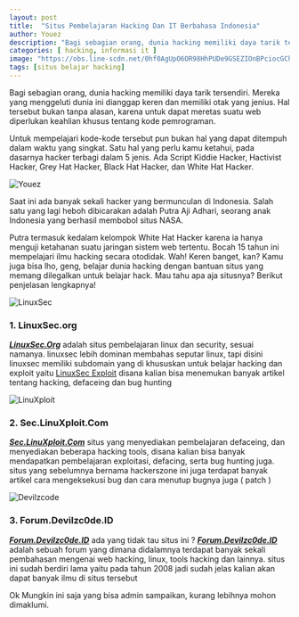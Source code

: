 ```yaml
---
layout: post
title:  "Situs Pembelajaran Hacking Dan IT Berbahasa Indonesia"
author: Youez
description: "Bagi sebagian orang, dunia hacking memiliki daya tarik tersendiri. Mereka yang menggeluti dunia ini dianggap keren dan memiliki otak yang jenius."
categories: [ hacking, informasi it ]
image: "https://obs.line-scdn.net/0hf0AgUpO6OR98HhPUDe9GSEZIOnBPciocGChoASxwZysDfixPEihxcV8cbyxReX5BEix2fVgaIi5ZencZQnBx/w644"
tags: [situs belajar hacking]
---
```


Bagi sebagian orang, dunia hacking memiliki daya tarik tersendiri. Mereka yang menggeluti dunia ini dianggap keren dan memiliki otak yang jenius.
Hal tersebut bukan tanpa alasan, karena untuk dapat meretas suatu web diperlukan keahlian khusus tentang kode pemrograman.

Untuk mempelajari kode-kode tersebut pun bukan hal yang dapat ditempuh dalam waktu yang singkat.
Satu hal yang perlu kamu ketahui, pada dasarnya hacker terbagi dalam 5 jenis.
Ada Script Kiddie Hacker, Hactivist Hacker, Grey Hat Hacker, Black Hat Hacker, dan White Hat Hacker.

![Youez](https://obs.line-scdn.net/0hn1JN27GJMR53NxvVBsZOSU1hMnFEWyIdEwFgACdZbyoIVyROGQF5cFQ2OCgKD3ZAGQV-fFMwKi9SU38YSVl5/w644)

Saat ini ada banyak sekali hacker yang bermunculan di Indonesia.
Salah satu yang lagi heboh dibicarakan adalah Putra Aji Adhari, seorang anak Indonesia yang berhasil membobol situs NASA.

Putra termasuk kedalam kelompok White Hat Hacker karena ia hanya menguji ketahanan suatu jaringan sistem web tertentu. Bocah 15 tahun ini mempelajari ilmu hacking secara otodidak.
Wah! Keren banget, kan? Kamu juga bisa lho, geng, belajar dunia hacking dengan bantuan situs yang memang dilegalkan untuk belajar hack.
Mau tahu apa aja situsnya? Berikut penjelasan lengkapnya!

![LinuxSec](https://l.top4top.io/p_1667jhxpy2.png)
### 1. LinuxSec.org
***[LinuxSec.Org](https://linuxsec.org)*** adalah situs pembelajaran linux dan security, sesuai namanya. linuxsec lebih dominan membahas seputar linux, tapi disini linuxsec memiliki subdomain yang di khususkan untuk belajar hacking dan exploit yaitu [LinuxSec Exploit](https://exploit.linuxsec.org) disana kalian bisa menemukan banyak artikel tentang hacking, defaceing dan bug hunting

![LinuXploit](https://k.top4top.io/p_16671v2ul1.png)
### 2. Sec.LinuXploit.Com
***[Sec.LinuXploit.Com](https://sec.linuxploit.com)*** situs yang menyediakan pembelajaran defaceing, dan menyediakan beberapa hacking tools, disana kalian bisa banyak mendapatkan pembelajaran exploitasi, defacing, serta bug hunting juga. situs yang sebelumnya bernama hackerszone ini juga terdapat banyak artikel cara mengeksekusi bug dan cara menutup bugnya juga ( patch )

![Devilzcode](https://a.top4top.io/p_1667fzb273.png)
### 3. Forum.Devilzc0de.ID
***[Forum.Devilzc0de.ID](https://devilzc0de.id)*** ada yang tidak tau situs ini ? ***[Forum.Devilzc0de.ID](https://devilzc0de.id)*** adalah sebuah forum yang dimana didalamnya terdapat banyak sekali pembahasan mengenai web hacking, linux, tools hacking dan lainnya. situs ini sudah berdiri lama yaitu pada tahun 2008 jadi sudah jelas kalian akan dapat banyak ilmu di situs tersebut

Ok Mungkin ini saja yang bisa admin sampaikan, kurang lebihnya mohon dimaklumi.
